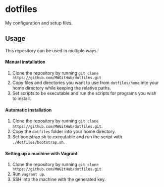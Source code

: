 # dotfiles
My configuration and setup files.

## Usage

This repository can be used in multiple ways. 

#### Manual installation

1. Clone the repository by running `git clone https://github.com/MWGitHub/dotfiles.git`
2. Copy files and directories you want to use from `dotfiles/home` into your home directory while keeping the relative paths.
3. Set scripts to be executable and run the scripts for programs you wish to install.

#### Automatic installation

1. Clone the repository by running `git clone https://github.com/MWGitHub/dotfiles.git`.
2. Copy the `dotfiles` folder into your home directory.
3. Set bootstrap.sh to executable and run the script with `./dotfiles/bootstrap.sh`.

#### Setting up a machine with Vagrant

1. Clone the repository by running `git clone https://github.com/MWGitHub/dotfiles.git`
2. Run `vagrant up`.
3. SSH into the machine with the generated key.

